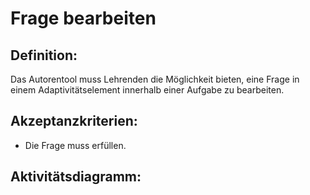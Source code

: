 # Frage bearbeiten

## Definition:

Das Autorentool muss Lehrenden die Möglichkeit bieten, eine Frage in einem Adaptivitätselement innerhalb einer Aufgabe
zu bearbeiten.

## Akzeptanzkriterien:

- Die Frage muss [](AWA9012.md)erfüllen.

## Aktivitätsdiagramm:

